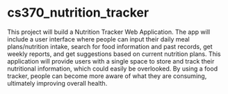 # cs370_nutrition_tracker
This project will build a Nutrition Tracker Web Application. 
The app will include a user interface where people can input their daily meal plans/nutrition intake, 
search for food information and past records, get weekly reports, and get suggestions based on current nutrition plans. 
This application will provide users with a single space to store and track their nutritional information, 
which could easily be overlooked. By using a food tracker, people can become more aware of what they are consuming, 
ultimately improving overall health.

